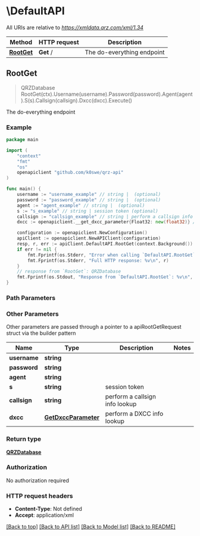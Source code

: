 # \DefaultAPI

All URIs are relative to *https://xmldata.qrz.com/xml/1.34*

| Method                               | HTTP request | Description                |
| ------------------------------------ | ------------ | -------------------------- |
| [**RootGet**](DefaultAPI.md#RootGet) | **Get** /    | The do-everything endpoint |

## RootGet

> QRZDatabase
> RootGet(ctx).Username(username).Password(password).Agent(agent).S(s).Callsign(callsign).Dxcc(dxcc).Execute()

The do-everything endpoint

### Example

```go
package main

import (
	"context"
	"fmt"
	"os"
	openapiclient "github.com/k0swe/qrz-api"
)

func main() {
	username := "username_example" // string |  (optional)
	password := "password_example" // string |  (optional)
	agent := "agent_example" // string |  (optional)
	s := "s_example" // string | session token (optional)
	callsign := "callsign_example" // string | perform a callsign info lookup (optional)
	dxcc := openapiclient.__get_dxcc_parameter{Float32: new(float32)} // GetDxccParameter | perform a DXCC info lookup (optional)

	configuration := openapiclient.NewConfiguration()
	apiClient := openapiclient.NewAPIClient(configuration)
	resp, r, err := apiClient.DefaultAPI.RootGet(context.Background()).Username(username).Password(password).Agent(agent).S(s).Callsign(callsign).Dxcc(dxcc).Execute()
	if err != nil {
		fmt.Fprintf(os.Stderr, "Error when calling `DefaultAPI.RootGet``: %v\n", err)
		fmt.Fprintf(os.Stderr, "Full HTTP response: %v\n", r)
	}
	// response from `RootGet`: QRZDatabase
	fmt.Fprintf(os.Stdout, "Response from `DefaultAPI.RootGet`: %v\n", resp)
}
```

### Path Parameters

### Other Parameters

Other parameters are passed through a pointer to a apiRootGetRequest struct via
the builder pattern

| Name         | Type                                        | Description                    | Notes |
| ------------ | ------------------------------------------- | ------------------------------ | ----- |
| **username** | **string**                                  |                                |
| **password** | **string**                                  |                                |
| **agent**    | **string**                                  |                                |
| **s**        | **string**                                  | session token                  |
| **callsign** | **string**                                  | perform a callsign info lookup |
| **dxcc**     | [**GetDxccParameter**](GetDxccParameter.md) | perform a DXCC info lookup     |

### Return type

[**QRZDatabase**](QRZDatabase.md)

### Authorization

No authorization required

### HTTP request headers

- **Content-Type**: Not defined
- **Accept**: application/xml

[[Back to top]](#)
[[Back to API list]](../README.md#documentation-for-api-endpoints)
[[Back to Model list]](../README.md#documentation-for-models)
[[Back to README]](../README.md)
